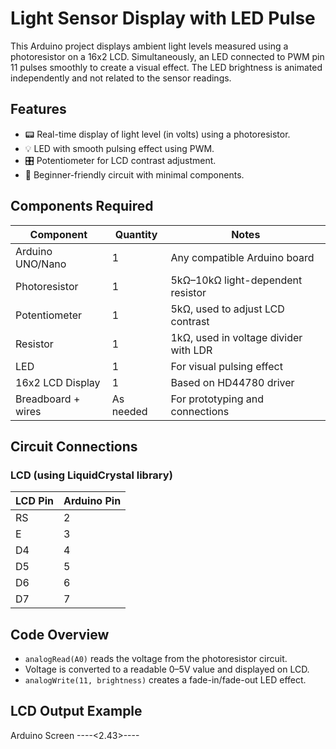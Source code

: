 # Light Sensor Display with LED Pulse

This Arduino project displays ambient light levels measured using a photoresistor on a 16x2 LCD. Simultaneously, an LED connected to PWM pin 11 pulses smoothly to create a visual effect. The LED brightness is animated independently and not related to the sensor readings.

## Features

- 📟 Real-time display of light level (in volts) using a photoresistor.
- 💡 LED with smooth pulsing effect using PWM.
- 🎛️ Potentiometer for LCD contrast adjustment.
- 🔌 Beginner-friendly circuit with minimal components.

## Components Required

| Component          | Quantity  | Notes                                 |
| ------------------ | --------- | ------------------------------------- |
| Arduino UNO/Nano   | 1         | Any compatible Arduino board          |
| Photoresistor      | 1         | 5kΩ–10kΩ light-dependent resistor     |
| Potentiometer      | 1         | 5kΩ, used to adjust LCD contrast      |
| Resistor           | 1         | 1kΩ, used in voltage divider with LDR |
| LED                | 1         | For visual pulsing effect             |
| 16x2 LCD Display   | 1         | Based on HD44780 driver               |
| Breadboard + wires | As needed | For prototyping and connections       |

## Circuit Connections

### LCD (using LiquidCrystal library)

| LCD Pin | Arduino Pin |
| ------- | ----------- |
| RS      | 2           |
| E       | 3           |
| D4      | 4           |
| D5      | 5           |
| D6      | 6           |
| D7      | 7           |

## Code Overview

- `analogRead(A0)` reads the voltage from the photoresistor circuit.
- Voltage is converted to a readable 0–5V value and displayed on LCD.
- `analogWrite(11, brightness)` creates a fade-in/fade-out LED effect.

## LCD Output Example

Arduino Screen
----<2.43>----
